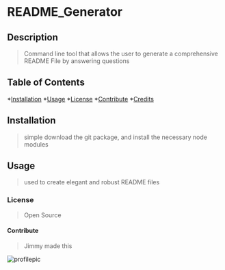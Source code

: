 # README_Generator
## Description
> Command line tool that allows the user to generate a comprehensive README File by answering questions
## Table of Contents
*[Installation](*installation)
*[Usage](*usage)
*[License](*license)
*[Contribute](*contribute)
*[Credits](*credits)

## Installation
>simple download the git package, and install the necessary node modules
## Usage
>used to create elegant and robust README files
### License
> Open Source
#### Contribute
> Jimmy made this

![profilepic](https://avatars1.githubusercontent.com/u/287794?v=4)